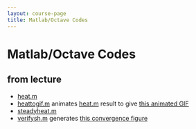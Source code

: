 ```yaml
---
layout: course-page
title: Matlab/Octave Codes
---
```


# Matlab/Octave Codes

## from lecture

  * [heat.m](assets/codes/heat.m)
  * [heattogif.m](assets/codes/heattogif.m) animates [heat.m](assets/codes/heat.m) result to give [this animated GIF](assets/codes/heat.gif)
  * [steadyheat.m](assets/codes/steadyheat.m)
  * [verifysh.m](assets/codes/verifysh.m) generates [this convergence figure](assets/codes/verifysh.png)
